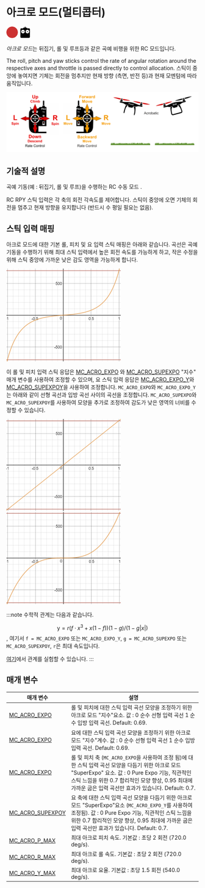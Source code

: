 # 아크로 모드(멀티콥터)

[<img src="../../assets/site/difficulty_hard.png" title="고급 난이도 비행" width="30px" />](../getting_started/flight_modes.md#key_difficulty)&nbsp;[<img src="../../assets/site/remote_control.svg" title="수동/원격 제어 필요" width="30px" />](../getting_started/flight_modes.md#key_manual)&nbsp;

*아크로 모드*는 뒤집기, 롤 및 루프등과 같은 곡예 비행을 위한 RC 모드입니다.

The roll, pitch and yaw sticks control the rate of angular rotation around the respective axes and throttle is passed directly to control allocation. 스틱이 중앙에 놓여지면 기체는 회전을 멈추지만 현재 방향 (측면, 반전 등)과 현재 모멘텀에 따라 움직입니다.

![수동 곡예 비행](../../assets/flight_modes/manual_acrobatic_MC.png)

<!-- image above incorrect: https://github.com/PX4/PX4-user_guide/issues/182 -->

## 기술적 설명

곡예 기동(예 : 뒤집기, 롤 및 루프)을 수행하는 RC 수동 모드 .

RC RPY 스틱 입력은 각 축의 회전 각속도를 제어합니다. 스틱이 중앙에 오면 기체의 회전을 멈추고 현재 방향을 유지합니다 (반드시 수 평일 필요는 없음).

## 스틱 입력 매핑

아크로 모드에 대한 기본 롤, 피치 및 요 입력 스틱 매핑은 아래와 같습니다. 곡선은 곡예 기동을 수행하기 위해 최대 스틱 입력에서 높은 회전 속도를 가능하게 하고, 작은 수정을 위해 스틱 중앙에 가까운 낮은 감도 영역을 가능하게 합니다.

![아크로 모드-기본 입력 곡선](../../assets/flight_modes/acro_mc_input_curve_expo_superexpo_default.png)

이 롤 및 피치 입력 스틱 응답은 [MC_ACRO_EXPO](#MC_ACRO_EXPO) 와 [MC_ACRO_SUPEXPO](#MC_ACRO_SUPEXPO) "지수" 매개 변수를 사용하여 조정할 수 있으며, 요 스틱 입력 응답은 [MC_ACRO_EXPO_Y](#MC_ACRO_EXPO_Y)와 [MC_ACRO_SUPEXPOY](#MC_ACRO_SUPEXPOY)을 사용하여 조정합니다. `MC_ACRO_EXPO`와 `MC_ACRO_EXPO_Y`는 아래와 같이 선형 곡선과 입방 곡선 사이의 곡선을 조정합니다. `MC_ACRO_SUPEXPO`와 `MC_ACRO_SUPEXPOY`를 사용하여 모양을 추가로 조정하여 감도가 낮은 영역의 너비를 수정할 수 있습니다.

![아크로 모드 - 지수 - 순수 선형 입력 곡선](../../assets/flight_modes/acro_mc_input_curve_expo_linear.png) ![아크로 모드 - 지수 - 순수 입방 입력 곡선](../../assets/flight_modes/acro_mc_input_curve_expo_cubic.png)

:::note
수학적 관계는 다음과 같습니다.

$$\mathrm {y} = r(f \cdot x ^ 3 + x(1-f)) (1-g)/(1-g | x |)$$, 여기서 `f = MC_ACRO_EXPO` 또는 `MC_ACRO_EXPO_Y`, `g = MC_ACRO_SUPEXPO` 또는 `MC_ACRO_SUPEXPOY`, `r`은 최대 속도입니다.

[여기](https://www.desmos.com/calculator/yty5kgurmc)에서 관계를 실험할 수 있습니다. :::

## 매개 변수

| 매개 변수                                                                                                     | 설명                                                                                                                                                                                    |
| --------------------------------------------------------------------------------------------------------- | ------------------------------------------------------------------------------------------------------------------------------------------------------------------------------------- |
| <a id="MC_ACRO_EXPO"></a>[MC_ACRO_EXPO](../advanced_config/parameter_reference.md#MC_ACRO_EXPO)         | 롤 및 피치에 대한 스틱 입력 곡선 모양을 조정하기 위한 아크로 모드 "지수"요소. 값 : 0 순수 선형 입력 곡선 1 순수 입방 입력 곡선. Default: 0.69.                                                                                        |
| <a id="MC_ACRO_EXPO_Y"></a>[MC_ACRO_EXPO](../advanced_config/parameter_reference.md#MC_ACRO_EXPO_Y)       | 요에 대한 스틱 입력 곡선 모양을 조정하기 위한 아크로 모드 "지수"계수. 값 : 0 순수 선형 입력 곡선 1 순수 입방 입력 곡선. Default: 0.69.                                                                                             |
| <a id="MC_ACRO_SUPEXPO"></a>[MC_ACRO_EXPO](../advanced_config/parameter_reference.md#MC_ACRO_SUPEXPO)      | 롤 및 피치 축 (`MC_ACRO_EXPO`을 사용하여 조정 됨)에 대한 스틱 입력 곡선 모양을 다듬기 위한 아크로 모드 "SuperExpo" 요소. 값 : 0 Pure Expo 기능, 직관적인 스틱 느낌을 위한 0.7 합리적인 모양 향상, 0.95 최대에 가까운 굽은 입력 곡선만 효과가 있습니다. Default: 0.7. |
| <a id="MC_ACRO_SUPEXPOY"></a>[MC_ACRO_SUPEXPOY](../advanced_config/parameter_reference.md#MC_ACRO_SUPEXPOY) | 요 축에 대한 스틱 입력 곡선 모양을 다듬기 위한 아크로 모드 "SuperExpo"요소 (`MC_ACRO_EXPO_Y`를 사용하여 조정됨). 값 : 0 Pure Expo 기능, 직관적인 스틱 느낌을 위한 0.7 합리적인 모양 향상, 0.95 최대에 가까운 굽은 입력 곡선만 효과가 있습니다. Default: 0.7.      |
| <a id="MC_ACRO_P_MAX"></a>[MC_ACRO_P_MAX](../advanced_config/parameter_reference.md#MC_ACRO_P_MAX)       | 최대 아크로 피치 속도. 기본값 : 초당 2 회전 (720.0 deg/s).                                                                                                                                            |
| <a id="MC_ACRO_R_MAX"></a>[MC_ACRO_R_MAX](../advanced_config/parameter_reference.md#MC_ACRO_R_MAX)       | 최대 아크로 롤 속도. 기본값 : 초당 2 회전 (720.0 deg/s).                                                                                                                                             |
| <a id="MC_ACRO_Y_MAX"></a>[MC_ACRO_Y_MAX](../advanced_config/parameter_reference.md#MC_ACRO_Y_MAX)       | 최대 아크로 요율. 기본값 : 초당 1.5 회전 (540.0 deg/s).                                                                                                                                             |
